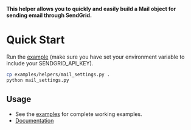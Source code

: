 **This helper allows you to quickly and easily build a Mail object for sending email through SendGrid.**

# Quick Start

Run the [example]() (make sure you have set your environment variable to include your SENDGRID_API_KEY).

```bash
cp examples/helpers/mail_settings.py .
python mail_settings.py
```

## Usage

- See the [examples]() for complete working examples.
- [Documentation]()
